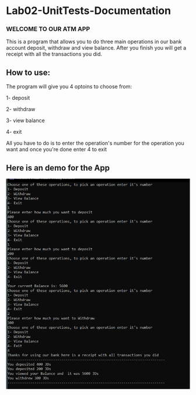 # Lab02-UnitTests-Documentation
### WELCOME TO OUR ATM APP
This is a program that allows you to do three main operations in our bank account deposit, withdraw and view balance. After you finish you will get a receipt with all the transactions you did.

## How to use:
The program will give you 4 optoins to choose from:

1- deposit

2- withdraw

3- view balance

4- exit

All you have to do is to enter the operation's number for the operation you want and once you're done enter 4 to exit

## Here is  an demo for the  App

![DemoImage](ATMDemo.PNG)
